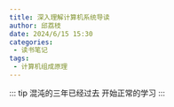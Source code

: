 ```yaml
---
title: 深入理解计算机系统导读
author: 邱荔枝
date: 2024/6/15 15:30
categories:
 - 读书笔记
tags:
 - 计算机组成原理
---
```


::: tip
混沌的三年已经过去
开始正常的学习
:::